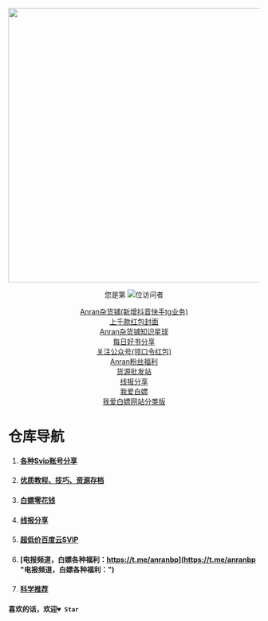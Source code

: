



<p align="center"> 
  <img src="https://github-readme-stats.vercel.app/api?username=anran-world&show_icons=true&theme=radical&hide_border=true" width="550"/>
</p>
<p align="center"> 
  您是第  <img src="https://profile-counter.glitch.me/anran-world/count.svg" />位访问者
</p>
<p align="center"> 
<a href=https://sourl.cn/5NQksz target=_blank>Anran杂货铺(新增抖音快手tg业务)</a><br />
<a href="https://mmbiz.qpic.cn/mmbiz_png/uR4ibIuCrjiaZLURttKibGALDtdjib7qXbd7dkXCKiaTWshnjv5g5uotWtgU0IUCP6eDbbEprvdMZTyFdW0mTcQ337g/0?wx_fmt=png" target="_blank">上千款红包封面</a><br />
<a href="http://inews.gtimg.com/newsapp_bt/0/15357650022/641" target="_blank" class="btn11">Anran杂货铺知识星球</a><br />
<a href="http://inews.gtimg.com/newsapp_bt/0/15357574470/641" target="_blank">每日好书分享</a><br />
<a href="https://sourl.cn/WdCaKq" target="_blank">关注公众号(领口令红包)</a><br />
<a href=http://youhui.plus/?MG8DPLY6 target=_blank>Anran粉丝福利</a><br />
<a href="https://sourl.cn/RdhjUG" target="_blank">货源批发站</a><br />
<a href=https://sourl.cn/XsyDH6 target=_blank>线报分享</a><br />
<a href=https://t.me/anranbp target=_blank>我爱白嫖</a><br />
<a href=https://sourl.cn/ZNXhzq target=_blank>我爱白嫖网站分类版</a><br />
</p> 


# 仓库导航
1. #### [各种Svip账号分享](https://github.com/anran-world/Anranawsl/blob/master/1.%E7%99%BE%E5%BA%A6%E7%BD%91%E7%9B%98%E8%B6%85%E7%BA%A7%E4%BC%9A%E5%91%98%E3%80%81%E7%99%BE%E5%BA%A6%E7%BD%91%E7%9B%98Svip%E8%B4%A6%E5%8F%B7%E5%88%86%E4%BA%AB%E3%80%81%E4%BC%98%E9%85%B7vip%E3%80%81%E8%8A%92%E6%9E%9Cvip%E3%80%81%E7%88%B1%E5%A5%87%E8%89%BAvip%E3%80%81%E5%93%94%E5%93%A9%E5%93%94%E5%93%A9vip%E3%80%81B%E7%AB%99%E5%A4%A7%E4%BC%9A%E5%91%98%E3%80%81%E8%85%BE%E8%AE%AFvip.md)
2. #### [优质教程、技巧、资源存档](https://github.com/anran-world/Anranawsl/tree/master/Archive)
3. #### [白嫖零花钱](https://github.com/anran-world/Anranawsl/blob/master/2.%E7%99%BD%E5%AB%96%E9%9B%B6%E8%8A%B1%E9%92%B1.md)

4. #### [线报分享](https://anran.ga/)
5. #### [超低价百度云SVIP](https://52bp.icu/)
6. #### [电报频道，白嫖各种福利：https://t.me/anranbp](https://t.me/anranbp "电报频道，白嫖各种福利：")
6. #### [科学推荐](https://github.com/hjyvip/xingtian)


#### 喜欢的话，欢迎`♥ Star`





